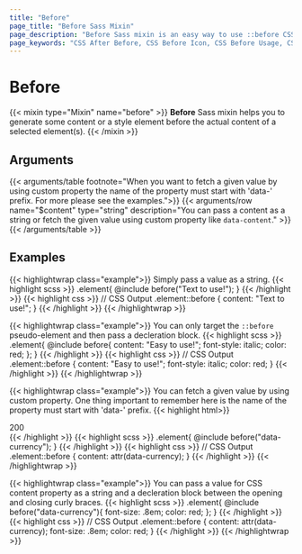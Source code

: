 ```yaml
---
title: "Before"
page_title: "Before Sass Mixin"
page_description: "Before Sass mixin is an easy way to use ::before CSS property. You can easily insert some text or design elements before the content of each selected element."
page_keywords: "CSS After Before, CSS Before Icon, CSS Before Usage, CSS Pseudo Classes, CSS Before Selector"
---
```


# Before

{{< mixin type="Mixin" name="before" >}}
**Before** Sass mixin helps you to generate some content or a style element before the actual content of a selected element(s).
{{< /mixin >}}

## Arguments

{{< arguments/table footnote="When you want to fetch a given value by using custom property the name of the property must start with 'data-' prefix. For more please see the examples.">}}
  {{< arguments/row name="$content" type="string" description="You can pass a content as a string or fetch the given value using custom property like `data-content`." >}}
{{< /arguments/table >}}

## Examples

{{< highlightwrap class="example">}}
Simply pass a value as a string.
{{< highlight scss >}}
.element{
  @include before("Text to use!");
}
{{< /highlight >}}
{{< highlight css >}}
// CSS Output
.element::before {
  content: "Text to use!";
}
{{< /highlight >}}
{{< /highlightwrap >}}

{{< highlightwrap class="example">}}
You can only target the `::before` pseudo-element and then pass a decleration block.
{{< highlight scss >}}
.element{
  @include before{
    content: "Easy to use!";
    font-style: italic;
    color: red;
  };
}
{{< /highlight >}}
{{< highlight css >}}
// CSS Output
.element::before {
  content: "Easy to use!";
  font-style: italic;
  color: red;
}
{{< /highlight >}}
{{< /highlightwrap >}}


{{< highlightwrap class="example">}}
You can fetch a given value by using custom property. One thing important to remember here is the name of the property must start with 'data-' prefix.
{{< highlight html>}}
<div class="element" data-currency="$">200</div>
{{< /highlight >}}
{{< highlight scss >}}
.element{
  @include before("data-currency");
}
{{< /highlight >}}
{{< highlight css >}}
// CSS Output
.element::before {
  content: attr(data-currency);
}
{{< /highlight >}}
{{< /highlightwrap >}}

{{< highlightwrap class="example">}}
You can pass a value for CSS content property as a string and a decleration block between the opening and closing curly braces.
{{< highlight scss >}}
.element{
  @include before("data-currency"){
    font-size: .8em;
    color: red;
  };
}
{{< /highlight >}}
{{< highlight css >}}
// CSS Output
.element::before {
  content: attr(data-currency);
  font-size: .8em;
  color: red;
}
{{< /highlight >}}
{{< /highlightwrap >}}


